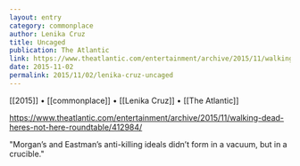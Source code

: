```yaml
---
layout: entry
category: commonplace
author: Lenika Cruz
title: Uncaged
publication: The Atlantic
link: https://www.theatlantic.com/entertainment/archive/2015/11/walking-dead-heres-not-here-roundtable/412984/
date: 2015-11-02
permalink: 2015/11/02/lenika-cruz-uncaged
---
```


[[2015]] • [[commonplace]] • [[Lenika Cruz]] • [[The Atlantic]]

https://www.theatlantic.com/entertainment/archive/2015/11/walking-dead-heres-not-here-roundtable/412984/

"Morgan’s and Eastman’s anti-killing ideals didn’t form in a vacuum, but in a crucible."
 
 
